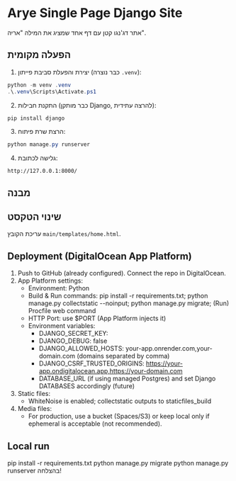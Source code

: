 # Arye Single Page Django Site

אתר דג'נגו קטן עם דף אחד שמציג את המילה "אריה".

## הפעלה מקומית

1. יצירת והפעלת סביבת פייתון (כבר נוצרה `.venv`):
```powershell
python -m venv .venv
.\.venv\Scripts\Activate.ps1
```
2. התקנת חבילות (כבר מותקן Django, להרצה עתידית):
```powershell
pip install django
```
3. הרצת שרת פיתוח:
```powershell
python manage.py runserver
```
4. גלישה לכתובת:
```
http://127.0.0.1:8000/
```

## מבנה

## שינוי הטקסט
עריכת הקובץ `main/templates/home.html`.

## Deployment (DigitalOcean App Platform)
1) Push to GitHub (already configured). Connect the repo in DigitalOcean.
2) App Platform settings:
	- Environment: Python
	- Build & Run commands: pip install -r requirements.txt; python manage.py collectstatic --noinput; python manage.py migrate; (Run) Procfile web command
	- HTTP Port: use $PORT (App Platform injects it)
	- Environment variables:
	  - DJANGO_SECRET_KEY: <secure random>
	  - DJANGO_DEBUG: false
	  - DJANGO_ALLOWED_HOSTS: your-app.onrender.com,your-domain.com (domains separated by comma)
	  - DJANGO_CSRF_TRUSTED_ORIGINS: https://your-app.ondigitalocean.app,https://your-domain.com
	  - DATABASE_URL (if using managed Postgres) and set Django DATABASES accordingly (future)
3) Static files:
	- WhiteNoise is enabled; collectstatic outputs to staticfiles_build
4) Media files:
	- For production, use a bucket (Spaces/S3) or keep local only if ephemeral is acceptable (not recommended).

## Local run
pip install -r requirements.txt
python manage.py migrate
python manage.py runserver
בהצלחה!
